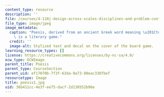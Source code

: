 ```yaml
---
content_type: resource
description: ''
file: /courses/4-110j-design-across-scales-disciplines-and-problem-contexts-spring-2013/36b411cc4e3fee75dacf2d130552b96e_poesis1.jpg
file_type: image/jpeg
image_metadata:
  caption: "Poesis, derived from an ancient Greek word meaning \u201Cto make,\u201D\
    \ is a literary game."
  credit: ''
  image-alt: Stylized text and decal on the cover of the board game.
learning_resource_types: []
license: https://creativecommons.org/licenses/by-nc-sa/4.0/
ocw_type: OCWImage
parent_title: Poesis
parent_type: CourseSection
parent_uid: ef17070b-7f3f-63da-9a73-90eac330fbef
resourcetype: Image
title: poesis1.jpg
uid: 36b411cc-4e3f-ee75-dacf-2d130552b96e
---
```

